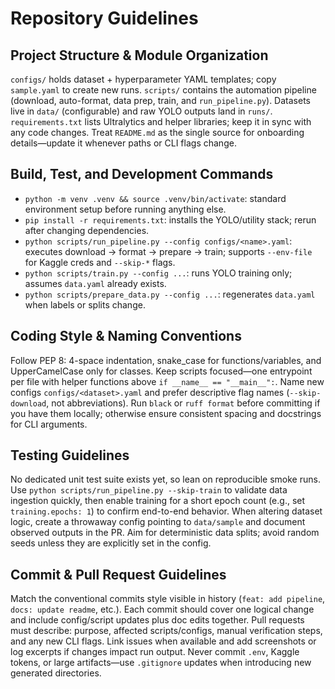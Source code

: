 # Repository Guidelines

## Project Structure & Module Organization
`configs/` holds dataset + hyperparameter YAML templates; copy `sample.yaml` to create new runs. `scripts/` contains the automation pipeline (download, auto-format, data prep, train, and `run_pipeline.py`). Datasets live in `data/` (configurable) and raw YOLO outputs land in `runs/`. `requirements.txt` lists Ultralytics and helper libraries; keep it in sync with any code changes. Treat `README.md` as the single source for onboarding details—update it whenever paths or CLI flags change.

## Build, Test, and Development Commands
- `python -m venv .venv && source .venv/bin/activate`: standard environment setup before running anything else.
- `pip install -r requirements.txt`: installs the YOLO/utility stack; rerun after changing dependencies.
- `python scripts/run_pipeline.py --config configs/<name>.yaml`: executes download → format → prepare → train; supports `--env-file` for Kaggle creds and `--skip-*` flags.
- `python scripts/train.py --config ...`: runs YOLO training only; assumes `data.yaml` already exists.
- `python scripts/prepare_data.py --config ...`: regenerates `data.yaml` when labels or splits change.

## Coding Style & Naming Conventions
Follow PEP 8: 4-space indentation, snake_case for functions/variables, and UpperCamelCase only for classes. Keep scripts focused—one entrypoint per file with helper functions above `if __name__ == "__main__":`. Name new configs `configs/<dataset>.yaml` and prefer descriptive flag names (`--skip-download`, not abbreviations). Run `black` or `ruff format` before committing if you have them locally; otherwise ensure consistent spacing and docstrings for CLI arguments.

## Testing Guidelines
No dedicated unit test suite exists yet, so lean on reproducible smoke runs. Use `python scripts/run_pipeline.py --skip-train` to validate data ingestion quickly, then enable training for a short epoch count (e.g., set `training.epochs: 1`) to confirm end-to-end behavior. When altering dataset logic, create a throwaway config pointing to `data/sample` and document observed outputs in the PR. Aim for deterministic data splits; avoid random seeds unless they are explicitly set in the config.

## Commit & Pull Request Guidelines
Match the conventional commits style visible in history (`feat: add pipeline`, `docs: update readme`, etc.). Each commit should cover one logical change and include config/script updates plus doc edits together. Pull requests must describe: purpose, affected scripts/configs, manual verification steps, and any new CLI flags. Link issues when available and add screenshots or log excerpts if changes impact run output. Never commit `.env`, Kaggle tokens, or large artifacts—use `.gitignore` updates when introducing new generated directories.
